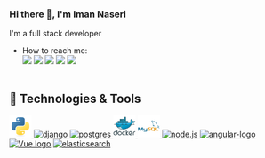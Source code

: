 ### Hi there 👋, I'm Iman Naseri

I'm a full stack developer<br>

- How to reach me: <br>
  [<img src="https://img.shields.io/badge/Gmail-D14836?style=for-the-badge&logo=gmail&logoColor=white" />](mailto:inaseri.20@gmail.com)
  [<img src="https://img.shields.io/badge/LinkedIn-0077B5?style=for-the-badge&logo=linkedin&logoColor=white" />](https://linkedin.com/in/iman-naseri)
  [<img src="https://img.shields.io/badge/Telegram-2CA5E0?style=for-the-badge&logo=telegram&logoColor=white" />](https://t.me/Iman_Naseri)
  [<img src="https://img.shields.io/badge/GitHub-100000?style=for-the-badge&logo=github&logoColor=white" />](https://github.com/inaseri) 
  [<img src="[https://img.shields.io/badge/GitHub-100000?style=for-the-badge&logo=github&logoColor=white](https://www.google.com/url?sa=i&url=https%3A%2F%2Ftoppng.com%2Ffree-image%2Fweb-png-jpg-transparent-stock-website-icon-blue-PNG-free-PNG-Images_285955&psig=AOvVaw0jx_GRdXyfP-oWh30t2egj&ust=1675943524155000&source=images&cd=vfe&ved=0CBAQjRxqFwoTCPj5kKXuhf0CFQAAAAAdAAAAABAJ)" />](https://inaseri.github.io/iman-naseri/) 
  <br> <br>

## 🔧 Technologies & Tools

<p align="left"> 
   <a href="https://www.python.org" target="_blank"> <img src="https://raw.githubusercontent.com/devicons/devicon/master/icons/python/python-original.svg" alt="python" width="40" height="40"/> </a>
   <a href="https://www.djangoproject.com/" target="_blank"> <img src="https://www.vectorlogo.zone/logos/djangoproject/djangoproject-icon.svg" alt="django" width="40" height="40"/> </a> 
   <a href="https://www.postgresql.org//" target="_blank"> <img src="https://www.vectorlogo.zone/logos/postgresql/postgresql-icon.svg" alt="postgres" width="40" height="40"/> </a> 
   <a href="https://www.docker.com/" target="_blank"> <img src="https://raw.githubusercontent.com/devicons/devicon/master/icons/docker/docker-original-wordmark.svg" alt="docker" width="40" height="40"/> </a>  
   <a href="https://www.mysql.com/" target="_blank"> <img src="https://raw.githubusercontent.com/devicons/devicon/master/icons/mysql/mysql-original-wordmark.svg" alt="mysql" width="40" height="40"/> </a> 
   <a href="https://nodejs.org/" target="_blank"> <img src="https://avatars.githubusercontent.com/u/9950313?s=200&v=4" alt="node.js" width="40" height="40"/> <a>
   <a target="_blank" rel="noopener noreferrer" href="https://angular.io/"><img src="https://raw.githubusercontent.com/angular/angular/main/aio/src/assets/images/logos/angular/angular.png" alt="angular-logo" width="40" height="40" ></a>
   <a href="https://vuejs.org" target="_blank"><img src="https://camo.githubusercontent.com/c8f91d18976e27123643a926a2588b8d931a0292fd0b6532c3155379e8591629/68747470733a2f2f7675656a732e6f72672f696d616765732f6c6f676f2e706e67" width="40" height="40" alt="Vue logo"></a>
   <a href="https://www.elastic.co/elasticsearch/"><img src="https://camo.githubusercontent.com/4397696224a4908df40488e4cf85be42acd97cf36ae64781a46f8ff8696d7a8c/68747470733a2f2f7777772e656c61737469632e636f2f7374617469632d7265732f696d616765732f656c61737469632d6c6f676f2d3230302e706e67" width="40" height="40" alt="elasticsearch"></a>
</p>
<br>
